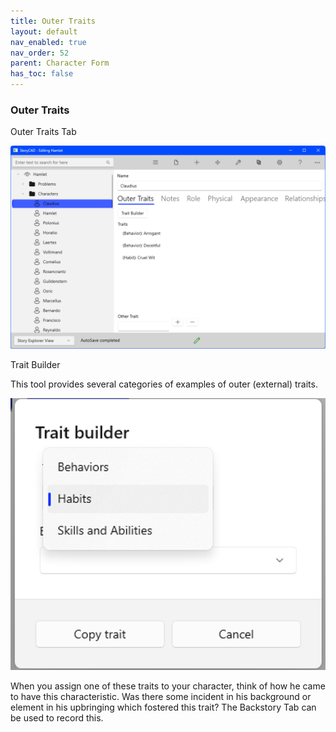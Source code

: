 ```yaml
---
title: Outer Traits
layout: default
nav_enabled: true
nav_order: 52
parent: Character Form
has_toc: false
---
```

### Outer Traits
Outer Traits Tab

![](../media/Character-Outer-Traits.png)

Trait Builder

This tool provides several categories of examples of outer (external) traits.

![](../media/Trait-Builder.png)

When you assign one of these traits to your character, think of how he came to have this characteristic.  Was there some incident in his background or element in his upbringing which fostered this trait? The Backstory Tab can be used to record this.